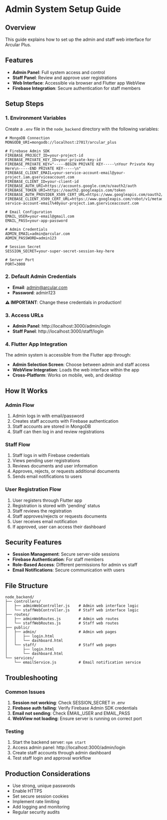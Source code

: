 # Admin System Setup Guide

## Overview
This guide explains how to set up the admin and staff web interface for Arcular Plus.

## Features
- **Admin Panel**: Full system access and control
- **Staff Panel**: Review and approve user registrations
- **Web Interface**: Accessible via browser and Flutter app WebView
- **Firebase Integration**: Secure authentication for staff members

## Setup Steps

### 1. Environment Variables
Create a `.env` file in the `node_backend` directory with the following variables:

```env
# MongoDB Connection
MONGODB_URI=mongodb://localhost:27017/arcular_plus

# Firebase Admin SDK
FIREBASE_PROJECT_ID=your-project-id
FIREBASE_PRIVATE_KEY_ID=your-private-key-id
FIREBASE_PRIVATE_KEY="-----BEGIN PRIVATE KEY-----\nYour Private Key Here\n-----END PRIVATE KEY-----\n"
FIREBASE_CLIENT_EMAIL=your-service-account-email@your-project.iam.gserviceaccount.com
FIREBASE_CLIENT_ID=your-client-id
FIREBASE_AUTH_URI=https://accounts.google.com/o/oauth2/auth
FIREBASE_TOKEN_URI=https://oauth2.googleapis.com/token
FIREBASE_AUTH_PROVIDER_X509_CERT_URL=https://www.googleapis.com/oauth2/v1/certs
FIREBASE_CLIENT_X509_CERT_URL=https://www.googleapis.com/robot/v1/metadata/x509/your-service-account-email%40your-project.iam.gserviceaccount.com

# Email Configuration
EMAIL_USER=your-email@gmail.com
EMAIL_PASS=your-app-password

# Admin Credentials
ADMIN_EMAIL=admin@arcular.com
ADMIN_PASSWORD=admin123

# Session Secret
SESSION_SECRET=your-super-secret-session-key-here

# Server Port
PORT=3000
```

### 2. Default Admin Credentials
- **Email**: admin@arcular.com
- **Password**: admin123

**⚠️ IMPORTANT**: Change these credentials in production!

### 3. Access URLs
- **Admin Panel**: http://localhost:3000/admin/login
- **Staff Panel**: http://localhost:3000/staff/login

### 4. Flutter App Integration
The admin system is accessible from the Flutter app through:
- **Admin Selection Screen**: Choose between admin and staff access
- **WebView Integration**: Loads the web interface within the app
- **Cross-Platform**: Works on mobile, web, and desktop

## How It Works

### Admin Flow
1. Admin logs in with email/password
2. Creates staff accounts with Firebase authentication
3. Staff accounts are stored in MongoDB
4. Staff can then log in and review registrations

### Staff Flow
1. Staff logs in with Firebase credentials
2. Views pending user registrations
3. Reviews documents and user information
4. Approves, rejects, or requests additional documents
5. Sends email notifications to users

### User Registration Flow
1. User registers through Flutter app
2. Registration is stored with 'pending' status
3. Staff reviews the registration
4. Staff approves/rejects or requests documents
5. User receives email notification
6. If approved, user can access their dashboard

## Security Features
- **Session Management**: Secure server-side sessions
- **Firebase Authentication**: For staff members
- **Role-Based Access**: Different permissions for admin vs staff
- **Email Notifications**: Secure communication with users

## File Structure
```
node_backend/
├── controllers/
│   ├── adminWebController.js    # Admin web interface logic
│   └── staffWebController.js    # Staff web interface logic
├── routes/
│   ├── adminWebRoutes.js        # Admin web routes
│   └── staffWebRoutes.js        # Staff web routes
├── public/
│   ├── admin/                   # Admin web pages
│   │   ├── login.html
│   │   └── dashboard.html
│   └── staff/                   # Staff web pages
│       ├── login.html
│       └── dashboard.html
└── services/
    └── emailService.js          # Email notification service
```

## Troubleshooting

### Common Issues
1. **Session not working**: Check SESSION_SECRET in .env
2. **Firebase auth failing**: Verify Firebase Admin SDK credentials
3. **Email not sending**: Check EMAIL_USER and EMAIL_PASS
4. **WebView not loading**: Ensure server is running on correct port

### Testing
1. Start the backend server: `npm start`
2. Access admin panel: http://localhost:3000/admin/login
3. Create staff accounts through admin dashboard
4. Test staff login and approval workflow

## Production Considerations
- Use strong, unique passwords
- Enable HTTPS
- Set secure session cookies
- Implement rate limiting
- Add logging and monitoring
- Regular security audits
